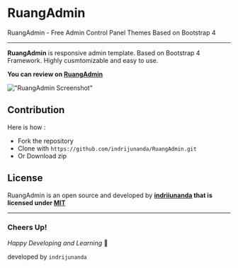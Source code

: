# RuangAdmin

RuangAdmin - Free Admin Control Panel Themes Based on Bootstrap 4

-------------------

**RuangAdmin** is responsive admin template. Based on Bootstrap 4 Framework. Highly cusmtomizable and easy to use. 

**You can review on [RuangAdmin](https://indrijunanda.github.io/RuangAdmin/)**

!["RuangAdmin Screenshot"](https://indrijunanda.github.io/RuangAdmin/img/screenshot/ss1.png "RuangAdmin Screenshot")

## Contribution 

Here is how : 

- Fork the repository
- Clone with ```https://github.com/indrijunanda/RuangAdmin.git```
- Or Download zip

## License

RuangAdmin is an open source and developed by **[indriiunanda](https://indrijunanda.gitlab.io/) that is licensed under [MIT](http://opensource.org/licenses/MIT)**

-------------------

### Cheers Up!

*Happy Developing and Learning* 💪



developed by `indrijunanda`
